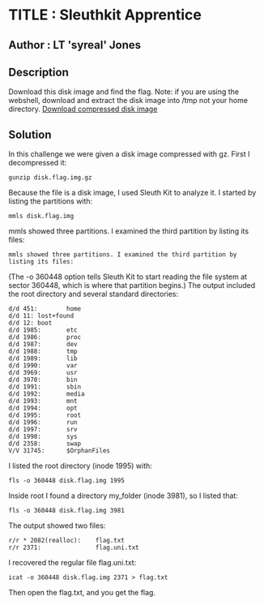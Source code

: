 # TITLE : Sleuthkit Apprentice
## Author : LT 'syreal' Jones
## Description
Download this disk image and find the flag.
Note: if you are using the webshell, download and extract the disk image into /tmp not your home directory.
[Download compressed disk image](https://artifacts.picoctf.net/c/136/disk.flag.img.gz)
## Solution
In this challenge we were given a disk image compressed with gz. First I decompressed it:
```
gunzip disk.flag.img.gz
```
Because the file is a disk image, I used Sleuth Kit to analyze it. I started by listing the partitions with:
```
mmls disk.flag.img
```
mmls showed three partitions. I examined the third partition by listing its files:
```
mmls showed three partitions. I examined the third partition by listing its files:
```
(The -o 360448 option tells Sleuth Kit to start reading the file system at sector 360448, which is where that partition begins.)
The output included the root directory and several standard directories:
```
d/d 451:        home
d/d 11: lost+found
d/d 12: boot
d/d 1985:       etc
d/d 1986:       proc
d/d 1987:       dev
d/d 1988:       tmp
d/d 1989:       lib
d/d 1990:       var
d/d 3969:       usr
d/d 3970:       bin
d/d 1991:       sbin
d/d 1992:       media
d/d 1993:       mnt
d/d 1994:       opt
d/d 1995:       root
d/d 1996:       run
d/d 1997:       srv
d/d 1998:       sys
d/d 2358:       swap
V/V 31745:      $OrphanFiles  
```
I listed the root directory (inode 1995) with:
```
fls -o 360448 disk.flag.img 1995
```
Inside root I found a directory my_folder (inode 3981), so I listed that:
```
fls -o 360448 disk.flag.img 3981
```
The output showed two files:
```
r/r * 2082(realloc):    flag.txt    
r/r 2371:               flag.uni.txt   
```
I recovered the regular file flag.uni.txt:
```
icat -o 360448 disk.flag.img 2371 > flag.txt
```
Then open the flag.txt, and you get the flag.
